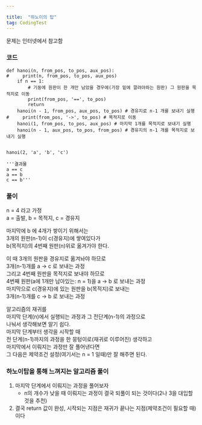 ```yaml
---

title:  "하노이의 탑"
tag: CodingTest
---
```

문제는 인터넷에서 참고함

### 코드

```
def hanoi(n, from_pos, to_pos, aux_pos):
#     print(n, from_pos, to_pos, aux_pos)
    if n == 1: 
        # 기둥에 원판이 한 개만 남았을 경우에(가장 밑에 깔려야하는 원판) 그 원판을 목적지로 이동 
        print(from_pos, '==', to_pos)
        return
    hanoi(n - 1, from_pos, aux_pos, to_pos) # 경유지로 n-1 개를 보내기 실행
#     print(from_pos, '->', to_pos) # 목적지로 이동
    hanoi(1, from_pos, to_pos, aux_pos) # 마지막 1개를 목적지로 보내기 실행 
    hanoi(n - 1, aux_pos, to_pos, from_pos) # 경유지의 n-1 개를 목적지로 보내기 실행


hanoi(2, 'a', 'b', 'c')

'''결과물
a == c
a == b
c == b'''

```

### 풀이

n = 4 라고 가정  
a = 출발, b = 목적지, c = 경유지  
  
  
마지막에 b 에 4개가 쌓이기 위해서는  
3개의 원판(n-1)이 c(경유지)에 쌓여있다가  
b(목적지)의 4번째 원판(n)위로 옮겨가야 한다.  
  
  
이 때 3개의 원판을 경유지로 옮겨놔야 하므로  
3개(n-1)개를 a -> c 로 보내는 과정  
그리고 4번째 원판을 목적지로 보내야 하므로  
4번째 원판(a에 1개만 남아있는: n = 1)을 a -> b 로 보내는 과정  
마지막으로 c(경유지)에 있는 원판을 b(목적지)로 보내는  
3개(n-1)개를 c -> b 로 보내는 과정  
  
  
알고리즘의 재귀를  
마지막 단계(n)에서 실행되는 과정과 그 전단계(n-1)의 과정으로  
나눠서 생각해보면 알기 쉽다.  
마지막 단계부터 생각을 시작할 때  
전 단계(n-1)까지의 과정을 한 뭉텅이로(재귀로 이루어진) 생각하고  
마지막에서 이뤄지는 과정만 잘 풀어낸다면  
그 다음은 제약조건 설정(여기서는 n = 1 일때)만 잘 해주면 된다.  
  

### 하노이탑을 통해 느껴지는 알고리즘 풀이

1.  마지막 단계에서 이뤄지는 과정을 풀어보자
    -   n의 개수가 낮을 때 이뤄지는 과정이 결국 되풀이 되는 것이다(2나 3을 대입할 것을 추천)
2.  결국 return 값이 완성, 시작되는 지점은 재귀가 끝나는 지점(제약조건이 필요할 때)이다